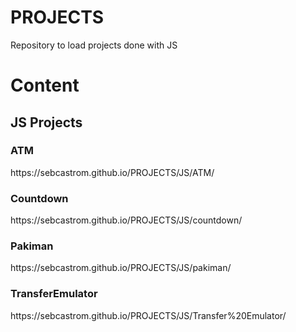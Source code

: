 # PROJECTS

Repository to load projects done with JS

<h1>Content</h1>
<h2>JS Projects</h2>

<h3>ATM</h3>
https://sebcastrom.github.io/PROJECTS/JS/ATM/
<h3>Countdown</h3>
https://sebcastrom.github.io/PROJECTS/JS/countdown/
<h3>Pakiman</h3>
https://sebcastrom.github.io/PROJECTS/JS/pakiman/
<h3>TransferEmulator</h3>
https://sebcastrom.github.io/PROJECTS/JS/Transfer%20Emulator/